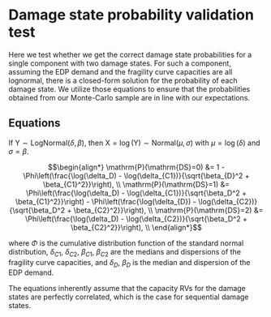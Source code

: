 # Damage state probability validation test

Here we test whether we get the correct damage state probabilities for a single component with two damage states.
For such a component, assuming the EDP demand and the fragility curve capacities are all lognormal, there is a closed-form solution for the probability of each damage state.
We utilize those equations to ensure that the probabilities obtained from our Monte-Carlo sample are in line with our expectations.

## Equations

If $\mathrm{Y} \sim \textrm{LogNormal}(\delta, \beta)$, then  $\mathrm{X} = \log(\mathrm{Y}) \sim \textrm{Normal}(\mu, \sigma)$ with $\mu = \log(\delta)$ and $\sigma = \beta$.

```math
\begin{align*}
\mathrm{P}(\mathrm{DS}=0) &= 1 - \Phi\left(\frac{\log(\delta_D) - \log(\delta_{C1})}{\sqrt{\beta_{D}^2 + \beta_{C1}^2}}\right), \\
\mathrm{P}(\mathrm{DS}=1) &= \Phi\left(\frac{\log(\delta_D) - \log(\delta_{C1})}{\sqrt{\beta_D^2 + \beta_{C1}^2}}\right) - \Phi\left(\frac{\log(\delta_{D}) - \log(\delta_{C2})}{\sqrt{\beta_D^2 + \beta_{C2}^2}}\right), \\
\mathrm{P}(\mathrm{DS}=2) &= \Phi\left(\frac{\log(\delta_D) - \log(\delta_{C2})}{\sqrt{\beta_D^2 + \beta_{C2}^2}}\right), \\
\end{align*}
```
where $\Phi$ is the cumulative distribution function of the standard normal distribution, $\delta_{C1}$, $\delta_{C2}$, $\beta_{C1}$, $\beta_{C2}$ are the medians and dispersions of the fragility curve capacities, and $\delta_{D}$, $\beta_{D}$ is the median and dispersion of the EDP demand.

The equations inherently assume that the capacity RVs for the damage states are perfectly correlated, which is the case for sequential damage states.

